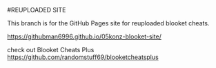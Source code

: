 #REUPLOADED SITE

This branch is for the GitHub Pages site for reuploaded blooket cheats.



https://githubman6996.github.io/05konz-blooket-site/

check out Blooket Cheats Plus
https://github.com/randomstuff69/blooketcheatsplus

